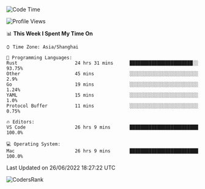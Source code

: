 <!--START_SECTION:waka-->
![Code Time](http://img.shields.io/badge/Code%20Time-1%2C440%20hrs%2045%20mins-blue)

![Profile Views](http://img.shields.io/badge/Profile%20Views-21-blue)

📊 **This Week I Spent My Time On** 

```text
⌚︎ Time Zone: Asia/Shanghai

💬 Programming Languages: 
Rust                     24 hrs 31 mins      ███████████████████████░░   93.75% 
Other                    45 mins             ░░░░░░░░░░░░░░░░░░░░░░░░░   2.9% 
Go                       19 mins             ░░░░░░░░░░░░░░░░░░░░░░░░░   1.24% 
YAML                     15 mins             ░░░░░░░░░░░░░░░░░░░░░░░░░   1.0% 
Protocol Buffer          11 mins             ░░░░░░░░░░░░░░░░░░░░░░░░░   0.75%

🔥 Editors: 
VS Code                  26 hrs 9 mins       █████████████████████████   100.0%

💻 Operating System: 
Mac                      26 hrs 9 mins       █████████████████████████   100.0%

```


 Last Updated on 26/06/2022 18:27:22 UTC
<!--END_SECTION:waka-->

![CodersRank](https://cr-skills-chart-widget.azurewebsites.net/api/api?username=BugenZhao&padding=16&tooltip=true&branding=false&sort-by-score=true&skills=Rust%2C%20Swift%2C%20C%2C%20TypeScript%2C%20Java%2C%20Go%2C%20Dart%2C%20C%2B%2B%2C%20Python%2C%20Assembly%2C%20Shell%2C%20Kotlin)
